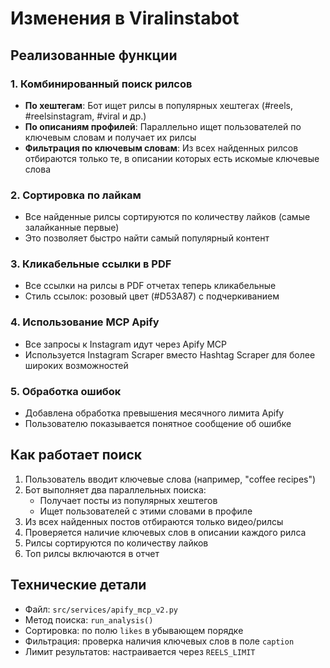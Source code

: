 # Изменения в Viralinstabot

## Реализованные функции

### 1. Комбинированный поиск рилсов
- **По хештегам**: Бот ищет рилсы в популярных хештегах (#reels, #reelsinstagram, #viral и др.)
- **По описаниям профилей**: Параллельно ищет пользователей по ключевым словам и получает их рилсы
- **Фильтрация по ключевым словам**: Из всех найденных рилсов отбираются только те, в описании которых есть искомые ключевые слова

### 2. Сортировка по лайкам
- Все найденные рилсы сортируются по количеству лайков (самые залайканные первые)
- Это позволяет быстро найти самый популярный контент

### 3. Кликабельные ссылки в PDF
- Все ссылки на рилсы в PDF отчетах теперь кликабельные
- Стиль ссылок: розовый цвет (#D53A87) с подчеркиванием

### 4. Использование MCP Apify
- Все запросы к Instagram идут через Apify MCP
- Используется Instagram Scraper вместо Hashtag Scraper для более широких возможностей

### 5. Обработка ошибок
- Добавлена обработка превышения месячного лимита Apify
- Пользователю показывается понятное сообщение об ошибке

## Как работает поиск

1. Пользователь вводит ключевые слова (например, "coffee recipes")
2. Бот выполняет два параллельных поиска:
   - Получает посты из популярных хештегов
   - Ищет пользователей с этими словами в профиле
3. Из всех найденных постов отбираются только видео/рилсы
4. Проверяется наличие ключевых слов в описании каждого рилса
5. Рилсы сортируются по количеству лайков
6. Топ рилсы включаются в отчет

## Технические детали

- Файл: `src/services/apify_mcp_v2.py`
- Метод поиска: `run_analysis()`
- Сортировка: по полю `likes` в убывающем порядке
- Фильтрация: проверка наличия ключевых слов в поле `caption`
- Лимит результатов: настраивается через `REELS_LIMIT`